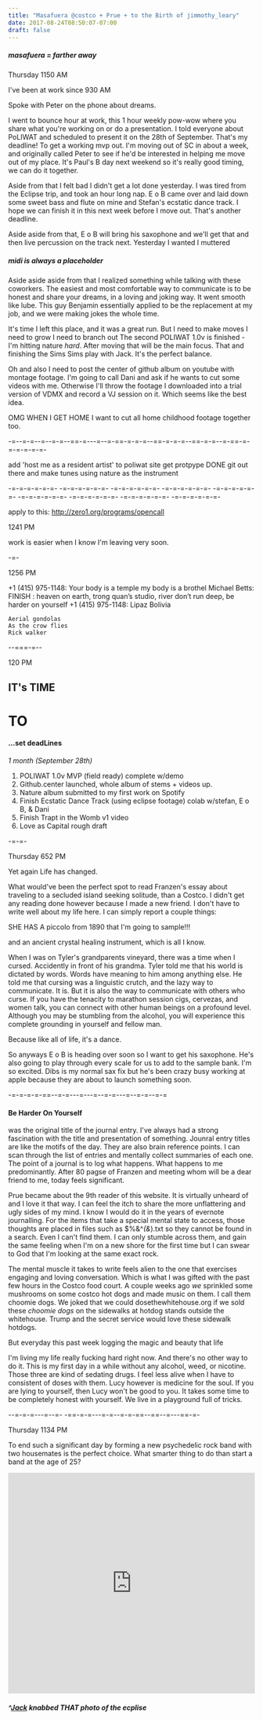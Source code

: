 ```yaml
---
title: "Masafuera @costco + Prue + to the Birth of jimmothy_leary"
date: 2017-08-24T08:50:07-07:00
draft: false
---
```


##### masafuera = farther away

Thursday 1150 AM

I've been at work since 930 AM

Spoke with Peter on the phone about dreams.

I went to bounce hour at work, this 1 hour weekly pow-wow where you share what you're working on or do a presentation. I told everyone about PoLIWAT and scheduled to present it on the 28th of September. That's my deadline! To get a working mvp out. I'm moving out of SC in about a week, and originally called Peter to see if he'd be interested in helping me move out of my place. It's Paul's B day next weekend so it's really good timing, we can do it together.

Aside from that I felt bad I didn't get a lot done yesterday. I was tired from the Eclipse trip, and took an hour long nap. E o B came over and laid down some sweet bass and flute on mine and Stefan's ecstatic dance track. I hope we can finish it in this next week before I move out. That's another deadline.

Aside aside from that, E o B will bring his saxophone and we'll get that and then live percussion on the track next.
Yesterday I wanted I muttered

##### midi is always a placeholder

Aside aside aside from that I realized something while talking with these coworkers. The easiest and most comfortable way to communicate is to be honest and share your dreams, in a loving and joking way. It went smooth like lube. This guy Benjamin essentially applied to be the replacement at my job, and we were making jokes the whole time.

It's time I left this place, and it was a great run. But I need to make moves
I need to grow
I need to branch out
The second POLIWAT 1.0v is finished - I'm hitting nature *hard*.
After moving that will be the main focus.
That and finishing the Sims Sims play with Jack. It's the perfect balance.

Oh and also I need to post the center of github album on youtube with montage footage. I'm going to call Dani and ask if he wants to cut some videos with me. Otherwise I'll throw the footage I downloaded into a trial version of VDMX and record a VJ session on it. Which seems like the best idea.

OMG WHEN I GET HOME I want to cut all home childhood footage together too.


-=--=-=--=--=-=--==-=---=--=-==-=-=-=--==-=-=-=--==-=-=--=-==-=-=-=-=-=-=-

add 'host me as a resident artist' to poliwat site
get protpype DONE
git out there and make tunes using nature as the instrument


-=-=-=-=-=-=- -=-=-=-=-=-=- -=-=-=-=-=-=- -=-=-=-=-=-=- -=-=-=-=-=-=- -=-=-=-=-=-=- -=-=-=-=-=-=- -=-=-=-=-=-=- -=-=-=-=-=-=-

apply to this:
http://zero1.org/programs/opencall


1241 PM

work is easier when I know I'm leaving very soon.


-=-

1256 PM

+1 (415) 975-1148:
	Your body is a temple my body is a brothel
Michael Betts:
	FINISH : heaven on earth, trong quan’s studio, river don’t run deep, be harder on yourself
+1 (415) 975-1148:
	Lipaz Bolivia

	Aerial gondolas
	As the crow flies
	Rick walker


--===-=--


120 PM

## IT's TIME
# TO
#### ...set deadLines

*1 month (September 28th)*

1. POLIWAT 1.0v MVP (field ready) complete w/demo
2. Github.center launched, whole album of stems + videos up.
3. Nature album submitted to my first work on Spotify
4. Finish Ecstatic Dance Track (using eclipse footage) colab w/stefan, E o B, & Dani
5. Finish Trapt in the Womb v1 video
6. Love as Capital rough draft



-=-=-


Thursday 652 PM

Yet again Life has changed.

What would've been the perfect spot to read Franzen's essay about traveling to a secluded island seeking solitude, than a Costco. I didn't get any reading done however because I made a new friend. I don't have to write well about my life here. I can simply report a couple things:

SHE HAS A piccolo from 1890 that I'm going to sample!!!

and an ancient crystal healing instrument, which is all I know.


When I was on Tyler's grandparents vineyard, there was a time when I cursed. Accidently in front of his grandma. Tyler told me that his world is dictated by words. Words have meaning to him among anything else. He told me that cursing was a linguistic crutch, and the lazy way to communicate. It is. But it is also the way to communicate with others who curse. If you have the tenacity to marathon session cigs, cervezas, and women talk, you can connect with other human beings on a profound level. Although you may be stumbling from the alcohol, you will experience this complete grounding in yourself and fellow man.

Because like all of life, it's a dance.

So anyways E o B is heading over soon so I want to get his saxophone. He's also going to play through every scale for us to add to the sample bank. I'm so excited. Dibs is my normal sax fix but he's been crazy busy working at apple because they are about to launch something soon.   


-=-=-=-=-==--=-=---=---=--=-=---=--=-=--=-=


#### Be Harder On Yourself

was the original title of the journal entry. I've always had a strong fascination with the title and presentation of something. Jounral entry titles are like the motifs of the day. They are also brain reference points. I can scan through the list of entries and mentally collect summaries of each one. The point of a journal is to log what happens. What happens to me predominantly. After 80 pagse of Franzen and meeting whom will be a dear friend to me, today feels significant.

Prue became about the 9th reader of this website. It is virtually unheard of and I love it that way. I can feel the itch to share the more unflattering and ugly sides of my mind. I know I would do it in the years of evernote journalling. For the items that take a special mental state to access, those thoughts are placed in files such as $%&^*(&*).txt so they cannot be found in a search. Even I can't find them. I can only stumble across them, and gain the same feeling when I'm on a new shore for the first time but I can swear to God that I'm looking at the same exact rock.

The mental muscle it takes to write feels alien to the one that exercises engaging and loving conversation. Which is what I was gifted with the past few hours in the Costco food court. A couple weeks ago *we* sprinkled some mushrooms on some costco hot dogs and made music on them. I call them choomie dogs. We joked that we could dosethewhitehouse.org if we sold these *choomie dogs* on the sidewalks at hotdog stands outside the whitehouse. Trump and the secret service would love these sidewalk hotdogs.

But everyday this past week logging the magic and beauty that life

I'm living my life really fucking hard right now. And there's no other way to do it. This is my first day in a while without any alcohol, weed, or nicotine. Those three are kind of sedating drugs. I feel less alive when I have to consistent of doses with them. Lucy however is medicine for the soul. If you are lying to yourself, then Lucy won't be good to you. It takes some time to be completely honest with yourself. We live in a playground full of tricks.


--=-=-=---=--=-  -==-=-=---=-=--=-=-==--==--=---==-=-


Thursday 1134 PM

To end such a significant day by forming a new psychedelic rock band with two housemates is the perfect choice. What smarter thing to do than start a band at the age of 25?

<iframe width="100%" height="450" scrolling="no" frameborder="no" src="https://w.soundcloud.com/player/?url=https%3A//api.soundcloud.com/tracks/339415964%3Fsecret_token%3Ds-3EfSq&amp;color=ff5500&amp;auto_play=false&amp;hide_related=false&amp;show_comments=true&amp;show_user=true&amp;show_reposts=false&amp;visual=true"></iframe>


#####  ^<a href="jack">Jack</a> knabbed THAT photo of the ecplise
